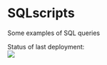 # SQLscripts
Some examples of SQL queries

Status of last deployment:<br>
<img src= "https://github.com/Den44G/SQLscripts/workflows/MyFirstAction/bage.svg?branch=master"><br>
